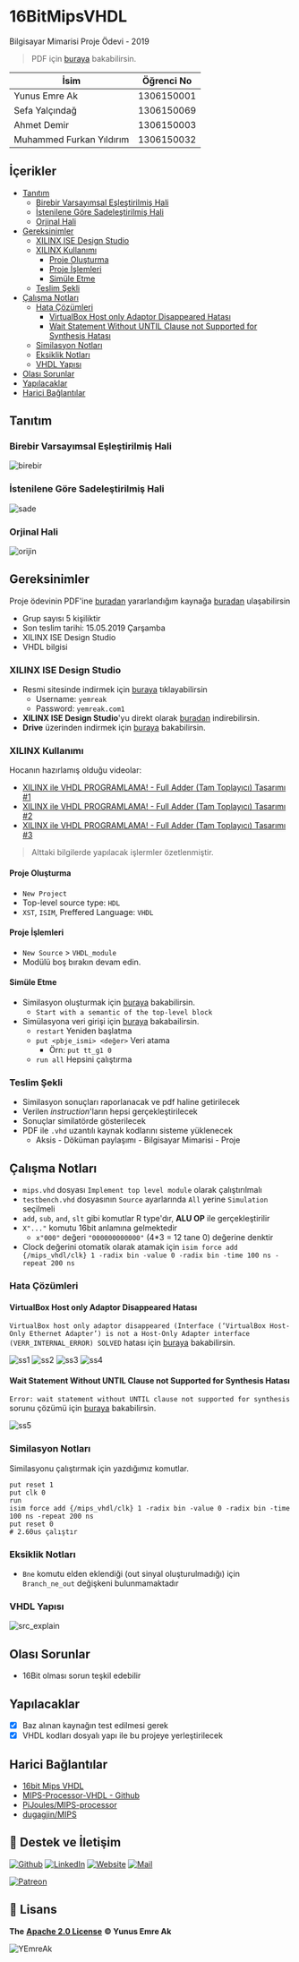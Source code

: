 # 16BitMipsVHDL <!-- omit in toc -->

Bilgisayar Mimarisi Proje Ödevi - 2019

> PDF için [buraya](./16BitMipsVHDL.pdf) bakabilirsin.

| İsim                     | Öğrenci No |
| ------------------------ | ---------- |
| Yunus Emre Ak            | 1306150001 |
| Sefa Yalçındağ           | 1306150069 |
| Ahmet Demir              | 1306150003 |
| Muhammed Furkan Yıldırım | 1306150032 |

## İçerikler <!-- omit in toc -->

- [Tanıtım](#Tan%C4%B1t%C4%B1m)
  - [Birebir Varsayımsal Eşleştirilmiş Hali](#Birebir-Varsay%C4%B1msal-E%C5%9Fle%C5%9Ftirilmi%C5%9F-Hali)
  - [İstenilene Göre Sadeleştirilmiş Hali](#%C4%B0stenilene-G%C3%B6re-Sadele%C5%9Ftirilmi%C5%9F-Hali)
  - [Orjinal Hali](#Orjinal-Hali)
- [Gereksinimler](#Gereksinimler)
  - [XILINX ISE Design Studio](#XILINX-ISE-Design-Studio)
  - [XILINX Kullanımı](#XILINX-Kullan%C4%B1m%C4%B1)
    - [Proje Oluşturma](#Proje-Olu%C5%9Fturma)
    - [Proje İşlemleri](#Proje-%C4%B0%C5%9Flemleri)
    - [Simüle Etme](#Sim%C3%BCle-Etme)
  - [Teslim Şekli](#Teslim-%C5%9Eekli)
- [Çalışma Notları](#%C3%87al%C4%B1%C5%9Fma-Notlar%C4%B1)
  - [Hata Çözümleri](#Hata-%C3%87%C3%B6z%C3%BCmleri)
    - [VirtualBox Host only Adaptor Disappeared Hatası](#VirtualBox-Host-only-Adaptor-Disappeared-Hatas%C4%B1)
    - [Wait Statement Without UNTIL Clause not Supported for Synthesis Hatası](#Wait-Statement-Without-UNTIL-Clause-not-Supported-for-Synthesis-Hatas%C4%B1)
  - [Similasyon Notları](#Similasyon-Notlar%C4%B1)
  - [Eksiklik Notları](#Eksiklik-Notlar%C4%B1)
  - [VHDL Yapısı](#VHDL-Yap%C4%B1s%C4%B1)
- [Olası Sorunlar](#Olas%C4%B1-Sorunlar)
- [Yapılacaklar](#Yap%C4%B1lacaklar)
- [Harici Bağlantılar](#Harici-Ba%C4%9Flant%C4%B1lar)

<div class="page"/>

## Tanıtım

### Birebir Varsayımsal Eşleştirilmiş Hali

![birebir](res/Birebir&#32;Hali.png)

### İstenilene Göre Sadeleştirilmiş Hali

![sade](res/Sadeleştirilmiş&#32;hal.png)

### Orjinal Hali

![orijin](res/Orjinal&#32;Hali.png)

<div class="page"/>

## Gereksinimler

Proje ödevinin PDF'ine [buradan][Proje Ödevi] yararlandığım kaynağa [buradan][16bit Mips VHDL] ulaşabilirsin

- Grup sayısı 5 kişiliktir
- Son teslim tarihi: 15.05.2019 Çarşamba
- XILINX ISE Design Studio
- VHDL bilgisi

### XILINX ISE Design Studio

- Resmi sitesinde indirmek için [buraya][XILINX ISE Design Studio] tıklayabilirsin
  - Username: `yemreak`
  - Password: `yemreak.com1`
- **XILINX ISE Design Studio**'yu direkt olarak [buradan][XILINX ISE Design Studio - Direct] indirebilirsin.
- **Drive** üzerinden indirmek için [buraya][XILINX ISE Design Studio - Drive] bakabilirsin.

### XILINX Kullanımı

Hocanın hazırlamış olduğu videolar:

- [XILINX ile VHDL PROGRAMLAMA! - Full Adder (Tam Toplayıcı) Tasarımı #1](https://www.youtube.com/watch?v=-SZuTT3xa18)
- [XILINX ile VHDL PROGRAMLAMA! - Full Adder (Tam Toplayıcı) Tasarımı #2](https://www.youtube.com/watch?v=H7jihUQz-Io)
- [XILINX ile VHDL PROGRAMLAMA! - Full Adder (Tam Toplayıcı) Tasarımı #3](https://www.youtube.com/watch?v=Sw5ktjHl1zc)

> Alttaki bilgilerde yapılacak işlermler özetlenmiştir.

#### Proje Oluşturma

- `New Project`
- Top-level source type: `HDL`
- `XST`, `ISIM`, Preffered Language: `VHDL`

#### Proje İşlemleri

- `New Source` > `VHDL_module`
- Modülü boş bırakın devam edin.

#### Simüle Etme

- Similasyon oluşturmak için [buraya][XILINX ISE - Simulation] bakabilirsin.
  - `Start with a semantic of the top-level block`
- Simülasyona veri girişi için [buraya][ISIM Simulator] bakabailirsin.
  - `restart` Yeniden başlatma
  - `put <pbje_ismi> <değer>` Veri atama
    - Örn: `put tt_g1 0`
  - `run all` Hepsini çalıştırma

<div class="page"/>

### Teslim Şekli

- Similasyon sonuçları raporlanacak ve pdf haline getirilecek
- Verilen *instruction*'ların hepsi gerçekleştirilecek
- Sonuçlar similatörde gösterilecek
- PDF ile `.vhd` uzantılı kaynak kodlarını sisteme yüklenecek
  - Aksis - Döküman paylaşımı - Bilgisayar Mimarisi - Proje

## Çalışma Notları

- `mips.vhd` dosyası `Implement top level module` olarak çalıştırılmalı
- `testbench.vhd` dosyasının `Source` ayarlarında `All` yerine `Simulation` seçilmeli
- `add`, `sub`, `and`, `slt` gibi komutlar R type'dır, **ALU OP** ile gerçekleştirilir
- `X"..."` komutu 16bit anlamına gelmektedir
  - `x"000"` değeri `"000000000000"` (4*3 = 12 tane 0) değerine denktir
- Clock değerini otomatik olarak atamak için `isim force add {/mips_vhdl/clk} 1 -radix bin -value 0 -radix bin -time 100 ns -repeat 200 ns`

### Hata Çözümleri

#### VirtualBox Host only Adaptor Disappeared Hatası

`VirtualBox host only adaptor disappeared (Interface (‘VirtualBox Host-Only Ethernet Adapter’) is not a Host-Only Adapter interface (VERR_INTERNAL_ERROR) SOLVED` hatası için [buraya][Hata Çözümü 1] bakabilirsin.

![ss1](res/ss1.png)
![ss2](res/ss2.png)
![ss3](res/ss3.png)
![ss4](res/ss4.png)

<div class="page"/>

#### Wait Statement Without UNTIL Clause not Supported for Synthesis Hatası

`Error: wait statement without UNTIL clause not supported for synthesis` sorunu çözümü için [buraya][Wait until sorunu] bakabilirsin.

![ss5](res/ss5.png)

### Similasyon Notları

Similasyonu çalıştırmak için yazdığımız komutlar.

```isim
put reset 1
put clk 0
run
isim force add {/mips_vhdl/clk} 1 -radix bin -value 0 -radix bin -time 100 ns -repeat 200 ns
put reset 0
# 2.60us çalıştır
```

### Eksiklik Notları

- `Bne` komutu elden eklendiği (out sinyal oluşturulmadığı) için `Branch_ne_out` değişkeni bulunmamaktadır

<div class="page"/>

### VHDL Yapısı

![src_explain](res/processorComponents.png)

## Olası Sorunlar

- 16Bit olması sorun teşkil edebilir

## Yapılacaklar

- [x] Baz alınan kaynağın test edilmesi gerek
- [x] VHDL kodları dosyalı yapı ile bu projeye yerleştirilecek

## Harici Bağlantılar

- [16bit Mips VHDL]
- [MIPS-Processor-VHDL - Github]
- [PiJoules/MIPS-processor]
- [dugagjin/MIPS]

[Proje Ödevi]: https://drive.google.com/open?id=1eWEJXmVy-XBVtcUSaC1gVu5lnZK-_lmq
[XILINX ISE Design Studio]: https://www.xilinx.com/support/download/index.html/content/xilinx/en/downloadNav/design-tools.html
[XILINX ISE Design Studio - Direct]: https://xilinx-ax-dl.entitlenow.com/dl/ul/2018/02/21/R209898474/Xilinx_ISE_S6_Win10_14.7_ISE_VMs_0206_1.zip/70f417f0787735862bdf9e9e3107e2af/5CC73BF4?akdm=0&filename=Xilinx_ISE_S6_Win10_14.7_ISE_VMs_0206_1.zip
[XILINX ISE Design Studio - Drive]: https://drive.google.com/open?id=1-4j-ZBZmA5axu2G3ebxcITROWsR2IUny
[XILINX ISE - Simulation]: https://youtu.be/H7jihUQz-Io?t=637
[ISIM Simulator]: https://youtu.be/Sw5ktjHl1zc?t=576
[Hata Çözümü 1]: https://darrenoneill.eu/?p=627
[Wait until sorunu]: https://forums.xilinx.com/t5/General-Technical-Discussion/Error-wait-statement-without-UNTIL-clause-not-supported-for/m-p/496314/highlight/true#M19498

[16bit Mips VHDL]: https://www.fpga4student.com/2017/09/vhdl-code-for-mips-processor.html
[MIPS-Processor-VHDL - Github]: https://github.com/cm4233/MIPS-Processor-VHDL
[PiJoules/MIPS-processor]: https://github.com/PiJoules/MIPS-processor
[dugagjin/MIPS]: https://github.com/dugagjin/MIPS

## 💖 Destek ve İletişim

​[​![Github](https://drive.google.com/uc?id=1PzkuWOoBNMg0uOMmqwHtVoYt0WCqi-O5)​](https://github.com/yedhrab) [​![LinkedIn](https://drive.google.com/uc?id=1hvdil0ZHVEzekQ4AYELdnPOqzunKpnzJ)​](https://www.linkedin.com/in/yemreak/) [​![Website](https://drive.google.com/uc?id=1wR8Ph0FBs36ZJl0Ud-HkS0LZ9b66JBqJ)​](https://yemreak.com/) [​![Mail](https://drive.google.com/uc?id=142rP0hbrnY8T9kj_84_r7WxPG1hzWEcN)​](mailto::yedhrab@gmail.com?subject=16BitMipsVHDL%20%7C%20Github)​

​[​![Patreon](https://drive.google.com/uc?id=11YmCRmySX7v7QDFS62ST2JZuE70RFjDG)](https://www.patreon.com/yemreak/)

## 🔏 Lisans

**The** [**Apache 2.0 License**](https://choosealicense.com/licenses/apache-2.0/) **©️ Yunus Emre Ak**

![YEmreAk](https://drive.google.com/uc?id=1Wd_YLVOkAhXPVqFMx_aZyFvyTy_88H-Z)
